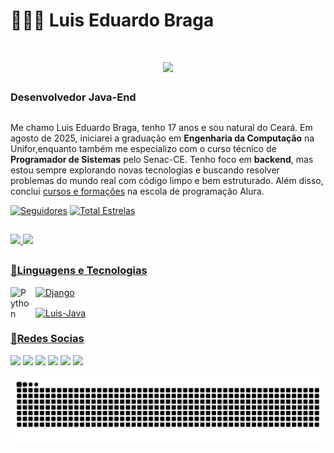 # 👨🏽‍💻 Luis Eduardo Braga 


<h1 align="center">
    <img src="https://readme-typing-svg.herokuapp.com/?font=Righteous&size=35&center=true&vCenter=true&width=650&height=70&duration=4000&lines=Olá!+👋;+Sou+Luis+Eduardo+Braga+Canafistula!;" />
</h1>
<h3>Desenvolvedor Java-End </h3>

##



        
Me chamo Luis Eduardo Braga, tenho 17 anos e sou natural do Ceará. Em agosto de 2025, iniciarei a graduação em **Engenharia da Computação** na Unifor,enquanto também me especializo com o curso técnico de **Programador de Sistemas** pelo Senac-CE. Tenho foco em **backend**, mas estou sempre explorando novas tecnologias e buscando resolver problemas do mundo real com código limpo e bem estruturado. Além disso, conclui [cursos e formações](https://cursos.alura.com.br/user/lcanafistula-br/fullCertificate/cf7044dea3b014d1f974f91fb0355e15) na escola de programação Alura. 

<p align="left">
      <a href="https://github.com/luisbragac?tab=followers">
         <img alt="Seguidores" title="Me siga no Github" src="https://custom-icon-badges.demolab.com/github/followers/luisbragac?color=236ad3&labelColor=1155ba&style=for-the-badge&logo=github&label=Seguidores&logoColor=white"/></a>
      <a href="https://github.com/luisbragac?tab=repositories&sort=stargazers">
         <img alt="Total Estrelas" title="Total de estrelas no Github" src="https://custom-icon-badges.demolab.com/github/stars/luisbragac?color=55960c&style=for-the-badge&labelColor=488207&logo=star&label=Estrelas"/></a>
</p>

##

<div>
  <a href="https://github.com/luisbragac"> 
<img height="42%" src="https://github-readme-stats.vercel.app/api?username=luisbragac&show_icons=true&theme=dark&include_all_commits=true&count_private=true"/>
  <img height="50%
" src="https://github-readme-stats.vercel.app/api/top-langs/?username=luisbragac&layout=compact&langs_count=16&theme=dark"/>
</div>

 ##



 
### 🤖Linguagens e Tecnologias

<img 
  align="left" 
  alt="Python"
  title="Python" 
  width="30px" 
  style="padding-right: 10px;" 
  src="https://cdn.jsdelivr.net/gh/devicons/devicon@latest/icons/python/python-original.svg" />
<img 
  aling="left" 
  alt="Django" 
  title="Django" 
  width ="30px"
  style="padding-right:10px"
  src="https://img.icons8.com/external-tal-revivo-filled-tal-revivo/24/external-django-a-high-level-python-web-framework-that-encourages-rapid-development-logo-filled-tal-revivo.png" alt="external-django-a-high-level-python-web-framework-that-encourages-rapid-development-logo-filled-tal-revivo"
/>

<div style="display: inline_block">
  <img align="center" alt="Luis-Java" height="50px" width="50px" src="https://cdn.jsdelivr.net/gh/devicons/devicon@latest/icons/java/java-original-wordmark.svg">
</div>

### 🤖Redes Socias
<div>
  <a href="https://www.youtube.com/@Senacceoficial" target="_blank"><img src="https://img.shields.io/badge/YouTube-FF0000?style=for-the-badge&logo=youtube&logoColor=white" target="_blank"></a>
  <a href="https://instagram.com/denis.p.silva" target="_blank"><img src="https://img.shields.io/badge/-Instagram-%23E4405F?style=for-the-badge&logo=instagram&logoColor=white" target="_blank"></a>
 	<a href="https://www.twitch.tv/denispsilvace" target="_blank"><img src="https://img.shields.io/badge/Twitch-9146FF?style=for-the-badge&logo=twitch&logoColor=white" target="_blank"></a>
 <a href="https://discord.gg/236957863879114754" target="_blank"><img src="https://img.shields.io/badge/Discord-7289DA?style=for-the-badge&logo=discord&logoColor=white" target="_blank"></a> 
  <a href = "mailto:denissilva@ce.senac.br"><img src="https://img.shields.io/badge/Gmail-D14836?style=for-the-badge&logo=gmail&logoColor=white" target="_blank"></a>
  <a href="https://www.linkedin.com/in/denissilvace" target="_blank"><img src="https://img.shields.io/badge/-LinkedIn-%230077B5?style=for-the-badge&logo=linkedin&logoColor=white" target="_blank"></a>   
</div>

![Snake animation](https://github.com/luisbragac/luisbragac/blob/output/github-contribution-grid-snake.svg)
